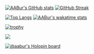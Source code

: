 [![AABur's GitHub stats](https://github-readme-stats.vercel.app/api?username=AABur&show_icons=true)](https://github.com/anuraghazra/github-readme-stats)
[![GitHub Streak](https://github-readme-streak-stats.herokuapp.com/?user=AABur)](https://git.io/streak-stats)

[![Top Langs](https://github-readme-stats.vercel.app/api/top-langs/?username=AABur&layout=compact&langs_count=6&hide=SCSS)](https://github.com/anuraghazra/github-readme-stats)
[![AABur's wakatime stats](https://github-readme-stats.vercel.app/api/wakatime?username=AABur&layout=compact&langs_count=6)](https://wakatime.com/@AABur)

[![trophy](https://github-profile-trophy.vercel.app/?username=AABur&row=1)](https://github.com/ryo-ma/github-profile-trophy)

![](https://komarev.com/ghpvc/?username=AABur&label=PROFILE+VIEWS)

<!--
![Metrics](https://metrics.lecoq.io/aabur)

[![AABur's GitHub stats](https://github-readme-stats.vercel.app/api?username=AABur&show_icons=true)](https://github.com/anuraghazra/github-readme-stats)

**AABur/AABur** is a ✨ _special_ ✨ repository because its `README.md` (this file) appears on your GitHub profile.

Here are some ideas to get you started:

- 🔭 I’m currently working on ...
- 🌱 I’m currently learning ...
- 👯 I’m looking to collaborate on ...
- 🤔 I’m looking for help with ...
- 💬 Ask me about ...
- 📫 How to reach me: ...
- 😄 Pronouns: ...
- ⚡ Fun fact: ...
-->

[![@aabur's Holopin board](https://holopin.me/aabur)](https://holopin.io/@aabur)
